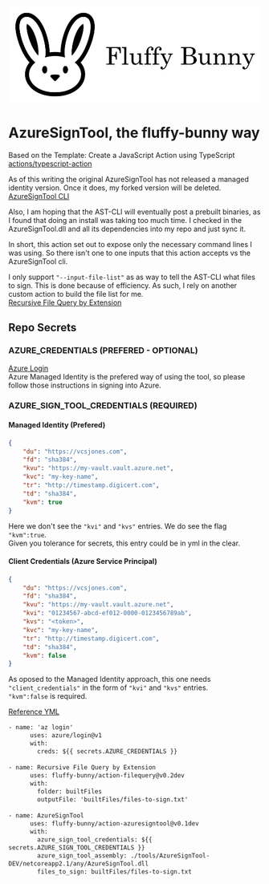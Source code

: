 ![fluffy-bunny-banner](https://raw.githubusercontent.com/fluffy-bunny/static-assets/master/fluffy-bunny-banner.png)  
# AzureSignTool, the fluffy-bunny way
Based on the Template: Create a JavaScript Action using TypeScript
[actions/typescript-action](https://github.com/actions/typescript-action)

As of this writing the original AzureSignTool has not released a managed identity version.  Once it does, my forked version will be deleted.  
[AzureSignTool CLI](https://github.com/fluffy-bunny/AzureSignTool)  

Also, I am hoping that the AST-CLI will eventually post a prebuilt binaries, as I found that doing an install was taking too much time.  I checked in the AzureSignTool.dll and all its dependencies into my repo and just sync it.  

In short, this action set out to expose only the necessary command lines I was using.  So there isn't one to one inputs that this action accepts vs the AzureSignTool cli.

I only support `"--input-file-list"` as as way to tell the AST-CLI what files to sign.  This is done because of efficiency.  As such, I rely on another custom action to build the file list for me.   
[Recursive File Query by Extension](https://github.com/marketplace/actions/recursive-file-query-by-extension)  

## Repo Secrets

### AZURE_CREDENTIALS (PREFERED - OPTIONAL)
[Azure Login](https://github.com/marketplace/actions/azure-login)  
Azure Managed Identity is the prefered way of using the tool, so please follow those instructions in signing into Azure.  

### AZURE_SIGN_TOOL_CREDENTIALS (REQUIRED)
#### Managed Identity (Prefered)  

```json
{
	"du": "https://vcsjones.com",
	"fd": "sha384",
	"kvu": "https://my-vault.vault.azure.net",
	"kvc": "my-key-name",
	"tr": "http://timestamp.digicert.com",
	"td": "sha384",
	"kvm": true
}
```
Here we don't see the `"kvi"` and `"kvs"` entries.  We do see the flag `"kvm":true`.  
Given you tolerance for secrets, this entry could be in yml in the clear.  

#### Client Credentials  (Azure Service Principal)  
```json
{
	"du": "https://vcsjones.com",
	"fd": "sha384",
	"kvu": "https://my-vault.vault.azure.net",
	"kvi": "01234567-abcd-ef012-0000-0123456789ab",
	"kvs": "<token>",
	"kvc": "my-key-name",
	"tr": "http://timestamp.digicert.com",
	"td": "sha384",
	"kvm": false
}
```
As oposed to the Managed Identity approach, this one needs `"client_credentials"` in the form of `"kvi"` and `"kvs"` entries.  
`"kvm":false` is required.

[Reference YML](.github/workflows/test-marketplace.yml) 
```
- name: 'az login'
      uses: azure/login@v1
      with:
        creds: ${{ secrets.AZURE_CREDENTIALS }}

- name: Recursive File Query by Extension
      uses: fluffy-bunny/action-filequery@v0.2dev
      with: 
        folder: builtFiles
        outputFile: 'builtFiles/files-to-sign.txt'

- name: AzureSignTool
      uses: fluffy-bunny/action-azuresigntool@v0.1dev
      with: 
        azure_sign_tool_credentials: ${{ secrets.AZURE_SIGN_TOOL_CREDENTIALS }}
        azure_sign_tool_assembly: ./tools/AzureSignTool-DEV/netcoreapp2.1/any/AzureSignTool.dll
        files_to_sign: builtFiles/files-to-sign.txt
```
